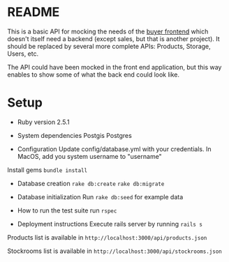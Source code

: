 # README

This is a basic API for mocking the needs of the [buyer frontend](https://github.com/maugsbur/UNICEF-innovations-challenge) which doesn't itself need a backend (except sales, but that is another project). It should be replaced by several more complete APIs: Products, Storage, Users, etc.

The API could have been mocked in the front end application, but this way enables to show some of what the back end could look like.

# Setup

* Ruby version
2.5.1

* System dependencies
Postgis
Postgres

* Configuration
Update config/database.yml with your credentials. In MacOS, add you system username to "username"

Install gems `bundle install`

* Database creation
`rake db:create`
`rake db:migrate`

* Database initialization
Run `rake db:seed` for example data

* How to run the test suite
run `rspec`

* Deployment instructions
Execute rails server by running `rails s`

Products list is available in `http://localhost:3000/api/products.json`

Stockrooms list is available in `http://localhost:3000/api/stockrooms.json`
